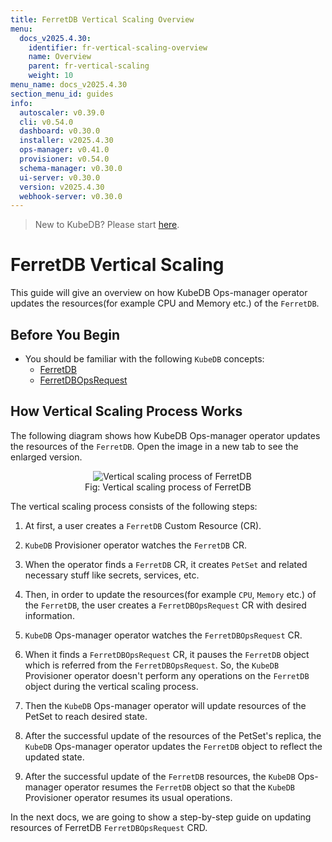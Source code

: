 ```yaml
---
title: FerretDB Vertical Scaling Overview
menu:
  docs_v2025.4.30:
    identifier: fr-vertical-scaling-overview
    name: Overview
    parent: fr-vertical-scaling
    weight: 10
menu_name: docs_v2025.4.30
section_menu_id: guides
info:
  autoscaler: v0.39.0
  cli: v0.54.0
  dashboard: v0.30.0
  installer: v2025.4.30
  ops-manager: v0.41.0
  provisioner: v0.54.0
  schema-manager: v0.30.0
  ui-server: v0.30.0
  version: v2025.4.30
  webhook-server: v0.30.0
---
```


> New to KubeDB? Please start [here](/docs/v2025.4.30/README).

# FerretDB Vertical Scaling

This guide will give an overview on how KubeDB Ops-manager operator updates the resources(for example CPU and Memory etc.) of the `FerretDB`.

## Before You Begin

- You should be familiar with the following `KubeDB` concepts:
    - [FerretDB](/docs/v2025.4.30/guides/ferretdb/concepts/ferretdb)
    - [FerretDBOpsRequest](/docs/v2025.4.30/guides/ferretdb/concepts/opsrequest)

## How Vertical Scaling Process Works

The following diagram shows how KubeDB Ops-manager operator updates the resources of the `FerretDB`. Open the image in a new tab to see the enlarged version.

<figure align="center">
  <img alt="Vertical scaling process of FerretDB" src="/docs/v2025.4.30/images/ferretdb/fr-vertical-scaling.svg">
<figcaption align="center">Fig: Vertical scaling process of FerretDB</figcaption>
</figure>

The vertical scaling process consists of the following steps:

1. At first, a user creates a `FerretDB` Custom Resource (CR).

2. `KubeDB` Provisioner  operator watches the `FerretDB` CR.

3. When the operator finds a `FerretDB` CR, it creates `PetSet` and related necessary stuff like secrets, services, etc.

4. Then, in order to update the resources(for example `CPU`, `Memory` etc.) of the `FerretDB`, the user creates a `FerretDBOpsRequest` CR with desired information.

5. `KubeDB` Ops-manager operator watches the `FerretDBOpsRequest` CR.

6. When it finds a `FerretDBOpsRequest` CR, it pauses the `FerretDB` object which is referred from the `FerretDBOpsRequest`. So, the `KubeDB` Provisioner  operator doesn't perform any operations on the `FerretDB` object during the vertical scaling process.

7. Then the `KubeDB` Ops-manager operator will update resources of the PetSet to reach desired state.

8. After the successful update of the resources of the PetSet's replica, the `KubeDB` Ops-manager operator updates the `FerretDB` object to reflect the updated state.

9. After the successful update  of the `FerretDB` resources, the `KubeDB` Ops-manager operator resumes the `FerretDB` object so that the `KubeDB` Provisioner  operator resumes its usual operations.

In the next docs, we are going to show a step-by-step guide on updating resources of FerretDB `FerretDBOpsRequest` CRD.